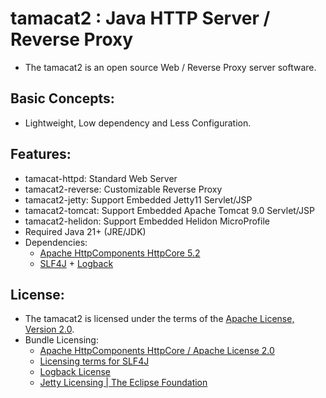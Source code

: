 # tamacat2 : Java HTTP Server / Reverse Proxy
- The tamacat2 is an open source Web / Reverse Proxy server software.

## Basic Concepts:
- Lightweight, Low dependency and Less Configuration.

## Features:
- tamacat-httpd: Standard Web Server
- tamacat2-reverse: Customizable Reverse Proxy
- tamacat2-jetty: Support Embedded Jetty11 Servlet/JSP
- tamacat2-tomcat: Support Embedded Apache Tomcat 9.0 Servlet/JSP
- tamacat2-helidon: Support Embedded Helidon MicroProfile
- Required Java 21+ (JRE/JDK)
- Dependencies:
  - [Apache HttpComponents HttpCore 5.2](https://hc.apache.org/httpcomponents-core-5.2.x/index.html)
  - [SLF4J](https://www.slf4j.org/) + [Logback](https://logback.qos.ch/)

## License:
- The tamacat2 is licensed under the terms of the [Apache License, Version 2.0](https://github.com/tamacat-cloud/tamacat2/blob/main/LICENSE.txt).
- Bundle Licensing:
  - [Apache HttpComponents HttpCore / Apache License 2.0](https://www.apache.org/licenses/LICENSE-2.0)
  - [Licensing terms for SLF4J](http://www.slf4j.org/license.html)
  - [Logback License](https://logback.qos.ch/license.html)
  - [Jetty Licensing | The Eclipse Foundation](https://www.eclipse.org/jetty/licenses.php)
